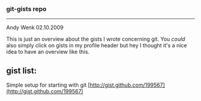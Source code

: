 ### git-gists repo
------------------
Andy Wenk 02.10.2009

This is just an overview about the gists I wrote concerning git.
You *could* also simply click on gists in my profile header
but hey I thought it's a nice idea to have an overview like this.

## gist list:

Simple setup for starting with git [http://gist.github.com/199567](http://gist.github.com/199567) 
